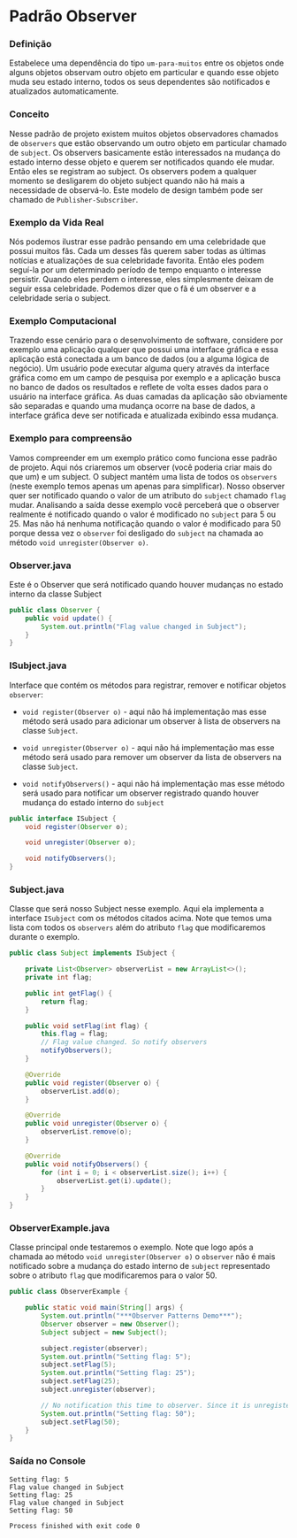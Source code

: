 # Padrão Observer 

### Definição 
Estabelece uma dependência do tipo `um-para-muitos` entre os objetos onde alguns objetos observam outro objeto em particular e quando esse objeto muda seu estado interno, todos os seus dependentes são notificados e atualizados automaticamente.

### Conceito 
Nesse padrão de projeto existem muitos objetos observadores chamados de `observers` que estão observando um outro objeto em particular chamado de `subject`. Os observers basicamente estão interessados na mudança do estado interno desse objeto e querem ser notificados quando ele mudar. Então eles se registram ao subject. Os observers podem a qualquer momento se desligarem do objeto subject quando não há mais a necessidade de observá-lo. Este modelo de design também pode ser chamado de `Publisher-Subscriber`.

### Exemplo da Vida Real
Nós podemos ilustrar esse padrão pensando em uma celebridade que possui muitos fãs. Cada um desses fãs querem saber todas as últimas notícias e atualizações de sua celebridade favorita. Então eles podem seguí-la por um determinado período de tempo enquanto o interesse persistir. Quando eles perdem o interesse, eles simplesmente deixam de seguir essa celebridade. Podemos dizer que o fã é um observer e a celebridade seria o subject.

### Exemplo Computacional
Trazendo esse cenário para o desenvolvimento de software, considere por exemplo uma aplicação qualquer que possui uma interface gráfica e essa aplicação está conectada a um banco de dados (ou a alguma lógica de negócio). Um usuário pode executar alguma query através da interface gráfica como em um campo de pesquisa por exemplo e a aplicação busca no banco de dados os resultados e reflete de volta esses dados para o usuário na interface gráfica. As duas camadas da aplicação são obviamente são separadas e quando uma mudança ocorre na base de dados, a interface gráfica deve ser notificada e atualizada exibindo essa mudança.  

### Exemplo para compreensão

Vamos compreender em um exemplo prático como funciona esse padrão de projeto. Aqui nós criaremos um observer (você poderia criar mais do que um) e um subject. O subject mantém uma lista de todos os `observers` (neste exemplo temos apenas um apenas para simplificar). Nosso observer quer ser notificado quando o valor de um atributo do `subject` chamado `flag` mudar. Analisando a saída desse exemplo você perceberá que o observer realmente é notificado quando o valor é modificado no `subject` para 5 ou 25. Mas não há nenhuma notificação quando o valor é modificado para 50 porque dessa vez o `observer` foi desligado do `subject` na chamada ao método `void unregister(Observer o)`.     

### Observer.java
Este é o Observer que será notificado quando houver mudanças no estado interno da classe Subject 
```java
public class Observer {
    public void update() {
        System.out.println("Flag value changed in Subject");
    }
}

```
### ISubject.java
Interface que contém os métodos para registrar, remover e notificar objetos `observer`:

* `void register(Observer o)` - aqui não há implementação mas esse método será usado para adicionar um observer à lista de observers na classe `Subject`. 
 
* `void unregister(Observer o)` - aqui não há implementação mas esse método será usado para remover um observer da lista de observers na classe `Subject`.

* `void notifyObservers()` - aqui não há implementação mas esse método será usado para notificar um observer registrado quando houver mudança do estado interno do `subject`

```java
public interface ISubject {
    void register(Observer o);

    void unregister(Observer o);

    void notifyObservers();
}
```

### Subject.java
Classe que será nosso Subject nesse exemplo. Aqui ela implementa a interface `ISubject` com os métodos citados acima. Note que temos uma lista com todos os `observers` além do atributo `flag` que modificaremos durante o exemplo.
```java
public class Subject implements ISubject {

    private List<Observer> observerList = new ArrayList<>();
    private int flag;

    public int getFlag() {
        return flag;
    }

    public void setFlag(int flag) {
        this.flag = flag;
        // Flag value changed. So notify observers
        notifyObservers();
    }

    @Override
    public void register(Observer o) {
        observerList.add(o);
    }

    @Override
    public void unregister(Observer o) {
        observerList.remove(o);
    }

    @Override
    public void notifyObservers() {
        for (int i = 0; i < observerList.size(); i++) {
            observerList.get(i).update();
        }
    }
}
```

### ObserverExample.java
Classe principal onde testaremos o exemplo. Note que logo após a chamada ao método `void unregister(Observer o)` o `observer` não é mais notificado sobre a mudança do estado interno de `subject` representado sobre o atributo `flag` que modificaremos para o valor 50. 
```java
public class ObserverExample {

    public static void main(String[] args) {
        System.out.println("***Observer Patterns Demo***");
        Observer observer = new Observer();
        Subject subject = new Subject();

        subject.register(observer);
        System.out.println("Setting flag: 5");
        subject.setFlag(5);
        System.out.println("Setting flag: 25");
        subject.setFlag(25);
        subject.unregister(observer);

        // No notification this time to observer. Since it is unregistered.
        System.out.println("Setting flag: 50");
        subject.setFlag(50);
    }
}
```

### Saída no Console 
```
Setting flag: 5
Flag value changed in Subject
Setting flag: 25
Flag value changed in Subject
Setting flag: 50

Process finished with exit code 0
```

